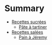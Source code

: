 # Summary

- [Recettes sucrées](./recettes_sucrees.md)
  - [Pâte à tartiner](./pate_tartiner.md)
- [Recettes salées](./recettes_salees.md)
  - [Pain à Jéremy](./pain_jeremy.md)
  
